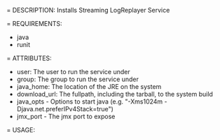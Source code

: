 = DESCRIPTION:
Installs Streaming LogReplayer Service
 
= REQUIREMENTS:
* java
* runit
 
= ATTRIBUTES:
* user: The user to run the service under
* group: The group to run the service under
* java_home: The location of the JRE on the system
* download_url: The fullpath, including the tarball, to the system build
* java_opts - Options to start java (e.g. "-Xms1024m -Djava.net.preferIPv4Stack=true")
* jmx_port - The jmx port to expose

= USAGE:
